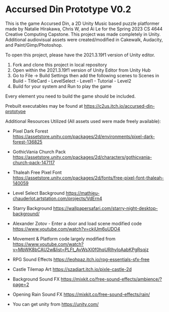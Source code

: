 # Accursed Din Prototype V0.2
 
This is the game Accursed Din, a 2D Unity Music based puzzle platformer made by Natalie Hirakawa, Chris W, and Ai Le for the Spring 2023 CS 4644 Creative Computing Capstone. This project was made completely in Unity. Additional audiovisual assets were created/modified in Cakewalk, Audacity, and Paint/Gimp/Photoshop.

To open this project, please have the 2021.3.19f1 version of Unity editor. 
1. Fork and clone this project in local repository
2. Open within the 2021.3.19f1 version of Unity Editor from Unity Hub
2. Go to File -> Build Settings then add the following scenes to Scenes in Build
        -  TitleCard
        -  LevelSelect
        -  Level1
        -  Tutorial
        -  Level2
3. Build for your system and Run to play the game

Every element you need to build the game should be included.

Prebuilt executables may be found at https://c2us.itch.io/accursed-din-prototype

Additional Resources Utilized (All assets used were made freely available):
-  Pixel Dark Forest https://assetstore.unity.com/packages/2d/environments/pixel-dark-forest-136825
-  GothicVania Church Pack https://assetstore.unity.com/packages/2d/characters/gothicvania-church-pack-147117
-  Thaleah Free Pixel Font https://assetstore.unity.com/packages/2d/fonts/free-pixel-font-thaleah-140059
-  Level Select Background https://mathieu-chauderlot.artstation.com/projects/VdErn4
-  Starry Background https://wallpapersafari.com/starry-night-desktop-background/
-  Alexander Zotov - Enter a door and load scene modified code https://www.youtube.com/watch?v=ckjUm6uUDO4
-  Movement & Platform code largely modified from https://www.youtube.com/watch?v=MbWK8bCAU2w&list=PLFt_AvWsXl0f0hqURlhyIoAabKPgRsqjz
-  RPG Sound Effects https://leohpaz.itch.io/rpg-essentials-sfx-free
-  Castle Tilemap Art https://szadiart.itch.io/pixle-castle-2d
-  Background Sound FX https://mixkit.co/free-sound-effects/ambience/?page=2
-  Opening Rain Sound FX https://mixkit.co/free-sound-effects/rain/

-  You can get unity from https://unity.com/

